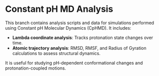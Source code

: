 # Constant pH MD Analysis

This branch contains analysis scripts and data for simulations performed using Constant pH Molecular Dynamics (CpHMD). It includes:

- **Lambda coordinate analysis**: Tracks protonation state changes over time.
- **Atomic trajectory analysis**: RMSD, RMSF, and Radius of Gyration calculations to assess structural dynamics.

It is useful for studying pH-dependent conformational changes and protonation-coupled motions.

